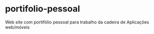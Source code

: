 # portifolio-pessoal
Web site com portifólio pessoal para trabalho da cadeira de Aplicações web/móveis
